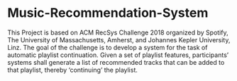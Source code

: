 # Music-Recommendation-System
This Project is based on ACM RecSys Challenge 2018 organized by Spotify, The University of Massachusetts, Amherst, and Johannes Kepler University, Linz.
The goal of the challenge is to develop a system for the task of automatic playlist continuation. Given a set of playlist features, participants’ systems shall generate a list of recommended tracks that can be added to that playlist, thereby ‘continuing’ the playlist.
